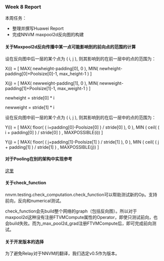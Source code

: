 ### Week 8 Report

本周任务：
- 整理并撰写Huawei Report
- 完成NNVM maxpool2d反向图的构建


#### 关于Maxpool2d反向传播中某一点可能影响到的前向点的范围的计算
设在反向图中后一层的某个点为 ( i, j ),
则其影响到的在前一层中的点的范围为：

X(i) = [ MAX( newheight-padding[0], 0 ), MIN( newheight-padding[0]+Poolsize[0]-1, max_height-1 ) ]

X(j) = [ MAX( newweight-padding[1], 0 ), MIN( newweight-padding[1]+Poolsize[1]-1, max_weight-1 ) ]

newheight = stride[0] * i

newweight = stride[1] * i

设在反向图中前一层的某个点为 ( i, j ),
则其影响到的在后一层中的点的范围为：

Y(i) = [ MAX( floor( ( i+padding[0]-Poolsize[0] ) / stride[0] ), 0 ), MIN ( ceil( ( i + padding[0] ) / stride[0] ) , MAXPOSSIBLE(i)) ]


Y(j) = [ MAX( floor( ( j+padding[1]-Poolsize[1] ) / stride[1] ), 0 ), MIN ( ceil( ( j + padding[1] ) / stride[1] ) , MAXPOSSIBLE(j)) ]



#### 对于Pooling在别的架构中实现参考
[这里](https://shimo.im/docs/E4pBu1ZQn60bqpHJ/)


#### 关于check_function
nnvm.testing.check_computation.check_function可以帮助测试新的Op。支持前向，反向和numerical测试。

check_function会先build整个网络的graph（包括反向图）。所以对于maxpool2d这种没有注册FTVMCompute属性的Operator，即使只测试前向，也会build失败。而为_max_pool2d_grad注册FTVMCompute后，即可完成前向测试。

#### 关于开发版本的选择
为了避免Relay对于NNVM的翻译，我们选定v0.5作为版本。



